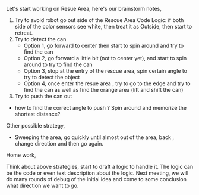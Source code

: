Let's start working on Resue Area, here's our brainstorm notes,


1) Try to avoid robot go out side of the Rescue Area
   Code Logic: if both side of the color sensors see white, then treat it as Outside, then start to retreat.
2) Try to detect the can
   * Option 1, go forward to center then start to spin around and try to find the can
   * Option 2, go forward a little bit (not to center yet), and start to spin around to try to find the can 
   * Option 3, stop at the entry of the rescue area, spin certain angle to try to detect the object
   * Option 4, once enter the resue area , try to go to the edge and try to find the can as well as find the orange area (lift and shift the can)
 3) Try to push the can out
   * how to find the correct angle to push ? Spin around and memorize the shortest distance?
   
Other possible strategy,
   * Sweeping the area, go quickly until almost out of the area, back , change direction and then go again.
   
 
 Home work,
 
 Think about above strategies, start to draft a logic to handle it. The logic can be the code or even text description about the logic.
 Next meeting, we will do many rounds of debug of the initial idea and come to some conclusion what direction we want to go.
 
 
 
 
